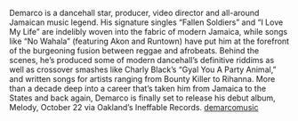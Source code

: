 Demarco is a dancehall star, producer, video director and all-around Jamaican music legend. His signature singles “Fallen Soldiers” and “I Love My Life” are indelibly woven into the fabric of modern Jamaica, while songs like “No Wahala” (featuring Akon and Runtown) have put him at the forefront of the burgeoning fusion between reggae and afrobeats. Behind the scenes, he’s produced some of modern dancehall’s definitive riddims as well as crossover smashes like Charly Black’s “Gyal You A Party Animal,” and written songs for artists ranging from Bounty Killer to Rihanna. More than a decade deep into a career that’s taken him from Jamaica to the States and back again, Demarco is finally set to release his debut album, Melody, October 22 via Oakland’s Ineffable Records.
<a href="https://www.youtube.com/channel/UC-n2Iq8A_7aPya0VZ5ikzNQ">demarcomusic</a>
